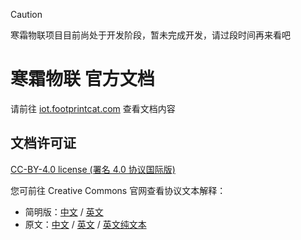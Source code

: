 > [!CAUTION]
> 寒霜物联项目目前尚处于开发阶段，暂未完成开发，请过段时间再来看吧

# 寒霜物联 官方文档

请前往 [iot.footprintcat.com](https://iot.footprintcat.com) 查看文档内容

## 文档许可证

[CC-BY-4.0 license (署名 4.0 协议国际版)](LICENSE)

您可前往 Creative Commons 官网查看协议文本解释：
- 简明版：[中文](https://creativecommons.org/licenses/by/4.0/deed.zh-hans) / [英文](https://creativecommons.org/licenses/by/4.0/)
- 原文：[中文](https://creativecommons.org/licenses/by/4.0/legalcode.zh-hans) / [英文](https://creativecommons.org/licenses/by/4.0/legalcode.en) / [英文纯文本](https://creativecommons.org/licenses/by/4.0/legalcode.txt)
